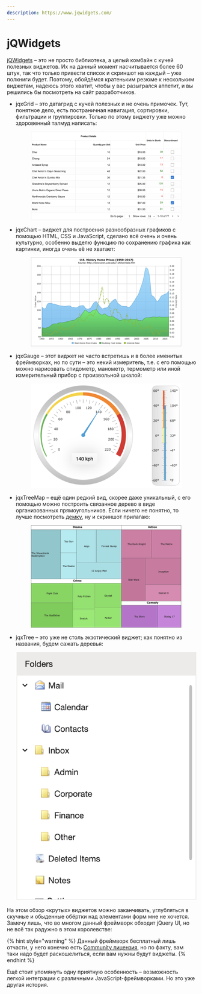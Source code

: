 ```yaml
---
description: https://www.jqwidgets.com/
---
```


# jQWidgets

[jQWidgets](https://www.jqwidgets.com/) – это не просто библиотека, а целый комбайн с кучей полезных виджетов. Их на данный момент насчитывается более 60 штук, так что только привести список и скриншот на каждый – уже полкниги будет. Поэтому, обойдёмся кратеньким резюме к нескольким виджетам, надеюсь этого хватит, чтобы у вас разыгрался аппетит, и вы решились бы посмотреть на сайт разработчиков.

*   jqxGrid – это датагрид с кучей полезных и не очень примочек. Тут, понятное дело, есть постраничная навигация, сортировки, фильтрации и группировки. Только по этому виджету уже можно здоровенный талмуд написать:



    <figure><img src="../.gitbook/assets/jqxGrid.png" alt=""><figcaption></figcaption></figure>
*   jqxChart – виджет для построения разнообразных графиков с помощью HTML, CSS и JavaScript, сделано всё очень и очень культурно, особенно выделю функцию по сохранению графика как картинки, иногда очень её не хватает:



    <figure><img src="../.gitbook/assets/jqxChart.png" alt=""><figcaption></figcaption></figure>
*   jqxGauge – этот виджет не часто встретишь и в более именитых фреймворках, но по сути – это некий измеритель, т.е. с его помощью можно нарисовать спидометр, манометр, термометр или иной измерительный прибор с произвольной шкалой:



    <figure><img src="../.gitbook/assets/jqxGauge.png" alt=""><figcaption></figcaption></figure>
*   jqxTreeMap – ещё один редкий вид, скорее даже уникальный, с его помощью можно построить связанное дерево в виде организованных прямоугольников. Если ничего не понятно, то лучше посмотреть [демку](https://www.jqwidgets.com/jquery-widgets-demo/demos/jqxtreemap/index.htm#demos/jqxtreemap/defaultfunctionality.htm), ну и скриншот прилагаю:



    <figure><img src="../.gitbook/assets/jqxTreeMap.png" alt=""><figcaption></figcaption></figure>
*   jqxTree – это уже не столь экзотический виджет; как понятно из названия, будем сажать деревья: &#x20;

    <img src="../.gitbook/assets/jqxTree.png" alt="jqxTree" data-size="original">

На этом обзор «крутых» виджетов можно заканчивать, углубляться в скучные и обыденные обёртки над элементами форм мне не хочется. Замечу лишь, что во многом данный фреймворк обходит jQuery UI, но не всё так радужно в этом королевстве:

{% hint style="warning" %}
Данный фреймворк бесплатный лишь отчасти, у него конечно есть [Community лицензия](https://www.jqwidgets.com/license/), но по факту, вам таки надо будет раскошелиться, если вам нужны будут виджеты.
{% endhint %}

Ещё стоит упомянуть одну приятную особенность – возможность легкой интеграции с различными JavaScript-фреймворками. Но это уже другая история.
